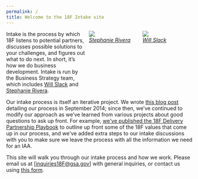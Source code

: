 ```yaml
---
permalink: /
title: Welcome to the 18F Intake site
---
```


<div style="float: right; width: 125px; height: 125px; margin-left: 10px; margin-right: 10px; margin-bottom: 20px;"><a href="https://18f.gsa.gov/team/will/"><img src="https://18f.gsa.gov/assets/images/team/will.jpg"></a><br /><a href="https://18f.gsa.gov/team/will/"><em>Will
Slack</em></a></div>

<div style="float: right; width: 125px; height: 125px; margin-left: 10px; margin-right: 10px; margin-bottom: 20px;"><a href="https://18f.gsa.gov/team/stephanierivera/"><img src="https://18f.gsa.gov/assets/images/team/stephanierivera.jpg"></a><br /><a href="https://18f.gsa.gov/team/stephanierivera/"><em>Stephanie
Rivera</em></a></div>

Intake is the process by which 18F listens to potential partners,
discusses possible solutions to your challenges, and figures out what to
do next. In short, it’s how we do business development. Intake is run by
the Business Strategy team, which includes [Will
Slack](https://18f.gsa.gov/team/will/) and [Stephanie
Rivera](https://18f.gsa.gov/team/stephanierivera/).

Our intake process is itself an iterative project. We wrote [this blog
post](https://18f.gsa.gov/2014/09/18/getting-to-work-for-the-american-people/)
detailing our process in September 2014; since then, we’ve continued to
modify our approach as we’ve learned from various projects about good
questions to ask up front. For example, [we've published the 18F
Delivery Partnership
Playbook](https://18f.gsa.gov/2015/11/19/delivery-partnership-playbook/)
to outline up front some of the 18F values that come up in our process,
and we've added extra steps to our intake discussions with you to make
sure we leave the process with all the information we need for an IAA.

This site will walk you through our intake process and how we work.
Please email us at
[[inquiries18F@gsa.gov](mailto:inquiries18f@gsa.gov)] with general
inquiries, or contact us using [this
form](https://docs.google.com/a/gsa.gov/forms/d/1CDATOcmHy5HO2-pfPaG5cunVP7Wk5VCBsKommRmztLM/viewform).
